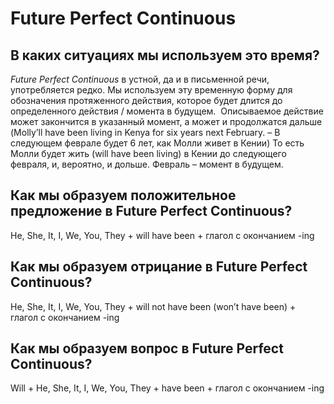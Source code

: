 # Future Perfect Continuous

## В каких ситуациях мы используем это время?
*Future Perfect Continuous* в устной, да и в письменной речи, употребляется редко. Мы используем эту временную форму для обозначения протяженного действия, которое будет длится до определенного действия / момента в будущем. 
Описываемое действие может закончится в указанный момент, а может и продолжатся дальше (Molly’ll have been living in Kenya for six years next February. – В следующем феврале будет 6 лет, как Молли живет в Кении)
То есть Молли будет жить (will have been living) в Кении до следующего февраля, и, вероятно, и дольше. Февраль – момент в будущем.

## Как мы образуем положительное предложение в Future Perfect Continuous?
He, She, It, I, We, You, They + will have been + глагол с окончанием -ing

## Как мы образуем отрицание в Future Perfect Continuous?
He, She, It, I, We, You, They + will not have been (won’t have been) + глагол с окончанием -ing 

## Как мы образуем вопрос в Future Perfect Continuous?
Will + He, She, It, I, We, You, They + have been + глагол с окончанием -ing
